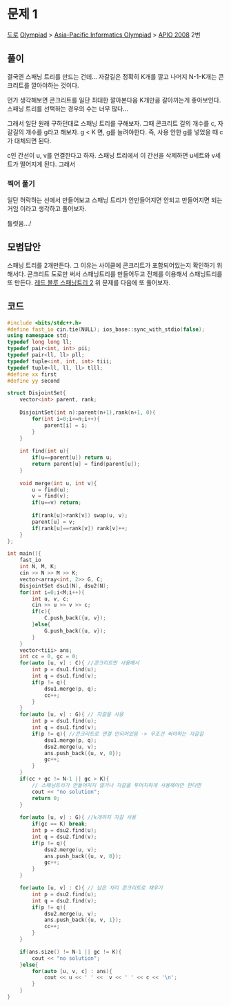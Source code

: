 # 문제 1
[도로](https://www.acmicpc.net/problem/4014)
[Olympiad](https://www.acmicpc.net/category/2) > [Asia-Pacific Informatics Olympiad](https://www.acmicpc.net/category/48) > [APIO 2008](https://www.acmicpc.net/category/detail/224) 2번

## 풀이
결국엔 스패닝 트리를 만드는 건데... 자갈길은 정확히 K개를 깔고 나머지 N-1-K개는 콘크리트를 깔아야하는 것이다. 

먼가 생각해보면 콘크리트를 일단 최대한 깔아본다음 K개만큼 갈아끼는게 좋아보인다. 
스패닝 트리를 선택하는 경우의 수는 너무 많다...

그래서 일단 원래 구하던대로 스패닝 트리를 구해보자. 
그때 콘크리트 길의 개수를 c, 자갈길의 개수를 g라고 해보자. 
g < K 면, g를 늘려야한다. 
즉, 사용 안한 g를 넣었을 때 c가 대체되면 된다. 

c인 간선이 u, v를 연결한다고 하자. 
스패닝 트리에서 이 간선을 삭제하면 u세트와 v세트가 떨어지게 된다. 
그래서 


### 찍어 풀기
일단 허락하는 선에서 만들어보고 스패닝 트리가 안만들어지면 안되고 만들어지면 되는 거임
이라고 생각하고 풀어보자. 

틀렷음.../

## 모범답안
스패닝 트리를 2개만든다. 
그 이유는 사이클에 콘크리트가 포함되어있는지 확인하기 위해서다. 
콘크리트 도로만 써서 스패닝트리를 만들어두고 
전체를 이용해서 스패닝트리를 또 만든다. 
[레드 블루 스패닝트리 2](https://www.acmicpc.net/problem/16950)
위 문제를 다음에 또 풀어보자. 

## 코드
```cpp
#include <bits/stdc++.h>
#define fast_io cin.tie(NULL); ios_base::sync_with_stdio(false);
using namespace std;
typedef long long ll;
typedef pair<int, int> pii;
typedef pair<ll, ll> pll;
typedef tuple<int, int, int> tiii;
typedef tuple<ll, ll, ll> tlll;
#define xx first
#define yy second

struct DisjointSet{
    vector<int> parent, rank;
    
    DisjointSet(int n):parent(n+1),rank(n+1, 0){
        for(int i=0;i<=n;i++){
            parent[i] = i;
        }
    }
    
    int find(int u){
        if(u==parent[u]) return u;
        return parent[u] = find(parent[u]);
    }
    
    void merge(int u, int v){
        u = find(u);
        v = find(v);
        if(u==v) return;
        
        if(rank[u]>rank[v]) swap(u, v);
        parent[u] = v;
        if(rank[u]==rank[v]) rank[v]++;
    }
};

int main(){
    fast_io
    int N, M, K;
    cin >> N >> M >> K;
    vector<array<int, 2>> G, C;
    DisjointSet dsu1(N), dsu2(N);
    for(int i=0;i<M;i++){
        int u, v, c;
        cin >> u >> v >> c;
        if(c){
            C.push_back({u, v});
        }else{
            G.push_back({u, v});
        }
    }
    vector<tiii> ans;
    int cc = 0, gc = 0;
    for(auto [u, v] : C){ //콘크리트만 사용해서 
        int p = dsu1.find(u);
        int q = dsu1.find(v);
        if(p != q){
            dsu1.merge(p, q);
            cc++;
        }
    }
    for(auto [u, v] : G){ // 자갈을 사용
        int p = dsu1.find(u);
        int q = dsu1.find(v); 
        if(p != q){ //콘크리트로 연결 안되어있음 -> 무조건 써야하는 자갈길
            dsu1.merge(p, q);
            dsu2.merge(u, v);
            ans.push_back({u, v, 0});
            gc++;
        }
    }
    if(cc + gc != N-1 || gc > K){
        // 스패닝트리가 만들어지지 않거나 자갈을 투머치하게 사용해야만 한다면
        cout << "no solution";
        return 0;
    }
    
    for(auto [u, v] : G){ //k개까지 자갈 사용
        if(gc == K) break;
        int p = dsu2.find(u);
        int q = dsu2.find(v);
        if(p != q){
            dsu2.merge(u, v);
            ans.push_back({u, v, 0});
            gc++;
        }
    }

    for(auto [u, v] : C){ // 남은 자리 콘크리트로 채우기
        int p = dsu2.find(u);
        int q = dsu2.find(v);
        if(p != q){
            dsu2.merge(u, v);
            ans.push_back({u, v, 1});
            cc++;
        }
    }

    if(ans.size() != N-1 || gc != K){
        cout << "no solution";
    }else{
        for(auto [u, v, c] : ans){
            cout << u << ' ' <<  v << ' ' << c << '\n';
        }
    }
}
```